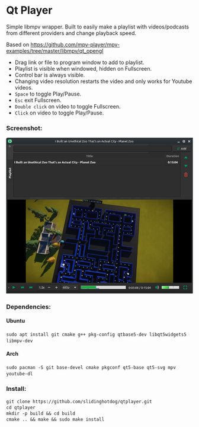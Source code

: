 # Qt Player

Simple libmpv wrapper. Built to easily make a playlist with videos/podcasts from different providers and change playback speed.

Based on https://github.com/mpv-player/mpv-examples/tree/master/libmpv/qt_opengl


- Drag link or file to program window to add to playlist.
- Playlist is visible when windowed, hidden on Fullscreen.
- Control bar is always visible.
- Changing video resolution restarts the video and only works for Youtube videos.
- `Space` to toggle Play/Pause.
- `Esc` exit Fullscreen.
- `Double click` on video to toggle Fullscreen.
- `Click` on video to toggle Play/Pause.


### Screenshot:
![Image alt text](screenshot/screenshot2.png)

### Dependencies:
#### Ubuntu
`sudo apt install git cmake g++ pkg-config qtbase5-dev libqt5widgets5 libmpv-dev`

#### Arch
`sudo pacman -S git base-devel cmake pkgconf qt5-base qt5-svg mpv youtube-dl`

### Install:
```
git clone https://github.com/slidinghotdog/qtplayer.git
cd qtplayer
mkdir -p build && cd build
cmake .. && make && sudo make install
```
